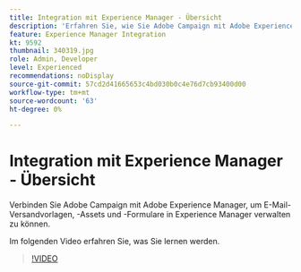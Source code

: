 ```yaml
---
title: Integration mit Experience Manager - Übersicht
description: 'Erfahren Sie, wie Sie Adobe Campaign mit Adobe Experience Manager verbinden, um E-Mail-Versandvorlagen, Assets und Formulare in Experience Manager verwalten zu können. '
feature: Experience Manager Integration
kt: 9592
thumbnail: 340319.jpg
role: Admin, Developer
level: Experienced
recommendations: noDisplay
source-git-commit: 57cd2d41665653c4bd030b0c4e76d7cb93400d00
workflow-type: tm+mt
source-wordcount: '63'
ht-degree: 0%

---
```


# Integration mit Experience Manager - Übersicht

Verbinden Sie Adobe Campaign mit Adobe Experience Manager, um E-Mail-Versandvorlagen, -Assets und -Formulare in Experience Manager verwalten zu können.

Im folgenden Video erfahren Sie, was Sie lernen werden.

>[!VIDEO](https://video.tv.adobe.com/v/340319?quality=12)
